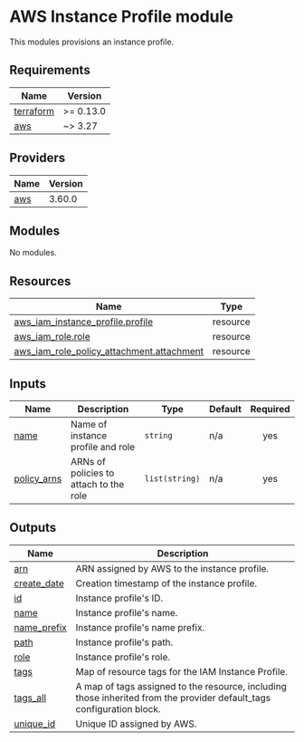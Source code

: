 # AWS Instance Profile module

This modules provisions an instance profile.

<!-- BEGINNING OF PRE-COMMIT-TERRAFORM DOCS HOOK -->
## Requirements

| Name | Version |
|------|---------|
| <a name="requirement_terraform"></a> [terraform](#requirement\_terraform) | >= 0.13.0 |
| <a name="requirement_aws"></a> [aws](#requirement\_aws) | ~> 3.27 |

## Providers

| Name | Version |
|------|---------|
| <a name="provider_aws"></a> [aws](#provider\_aws) | 3.60.0 |

## Modules

No modules.

## Resources

| Name | Type |
|------|------|
| [aws_iam_instance_profile.profile](https://registry.terraform.io/providers/hashicorp/aws/latest/docs/resources/iam_instance_profile) | resource |
| [aws_iam_role.role](https://registry.terraform.io/providers/hashicorp/aws/latest/docs/resources/iam_role) | resource |
| [aws_iam_role_policy_attachment.attachment](https://registry.terraform.io/providers/hashicorp/aws/latest/docs/resources/iam_role_policy_attachment) | resource |

## Inputs

| Name | Description | Type | Default | Required |
|------|-------------|------|---------|:--------:|
| <a name="input_name"></a> [name](#input\_name) | Name of instance profile and role | `string` | n/a | yes |
| <a name="input_policy_arns"></a> [policy\_arns](#input\_policy\_arns) | ARNs of policies to attach to the role | `list(string)` | n/a | yes |

## Outputs

| Name | Description |
|------|-------------|
| <a name="output_arn"></a> [arn](#output\_arn) | ARN assigned by AWS to the instance profile. |
| <a name="output_create_date"></a> [create\_date](#output\_create\_date) | Creation timestamp of the instance profile. |
| <a name="output_id"></a> [id](#output\_id) | Instance profile's ID. |
| <a name="output_name"></a> [name](#output\_name) | Instance profile's name. |
| <a name="output_name_prefix"></a> [name\_prefix](#output\_name\_prefix) | Instance profile's name prefix. |
| <a name="output_path"></a> [path](#output\_path) | Instance profile's path. |
| <a name="output_role"></a> [role](#output\_role) | Instance profile's role. |
| <a name="output_tags"></a> [tags](#output\_tags) | Map of resource tags for the IAM Instance Profile. |
| <a name="output_tags_all"></a> [tags\_all](#output\_tags\_all) | A map of tags assigned to the resource, including those inherited from the provider default\_tags configuration block. |
| <a name="output_unique_id"></a> [unique\_id](#output\_unique\_id) | Unique ID assigned by AWS. |
<!-- END OF PRE-COMMIT-TERRAFORM DOCS HOOK -->
    